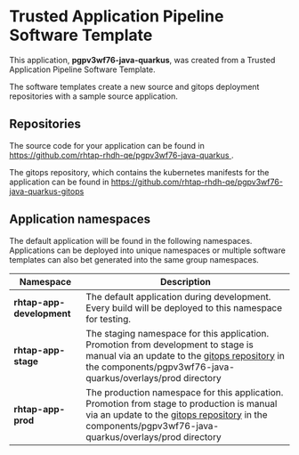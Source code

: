 # Trusted Application Pipeline Software Template

This application, **pgpv3wf76-java-quarkus**, was created from a Trusted Application Pipeline Software Template.

The software templates create a new source and gitops deployment repositories with a sample source application. 

## Repositories

The source code for your application can be found in [https://github.com/rhtap-rhdh-qe/pgpv3wf76-java-quarkus ](https://github.com/rhtap-rhdh-qe/pgpv3wf76-java-quarkus ).
 
The gitops repository, which contains the kubernetes manifests for the application can be found in 
[https://github.com/rhtap-rhdh-qe/pgpv3wf76-java-quarkus-gitops ](https://github.com/rhtap-rhdh-qe/pgpv3wf76-java-quarkus-gitops ) 

## Application namespaces 

The default application will be found in the following namespaces. Applications can be deployed into unique namespaces or multiple software templates can also bet generated into the same group namespaces.  

|  Namespace   |  Description   |  
| -------- | -------- |   
| **rhtap-app-development** | The default application during development. Every build will be deployed to this namespace for testing. | 
| **rhtap-app-stage** | The staging namespace for this application. Promotion from development to stage is manual via an update to the [gitops repository](https://github.com/rhtap-rhdh-qe/pgpv3wf76-java-quarkus-gitops ) in the components/pgpv3wf76-java-quarkus/overlays/prod directory |  
| **rhtap-app-prod** | The production namespace for this application. Promotion from stage to production is manual via an update to the [gitops repository](https://github.com/rhtap-rhdh-qe/pgpv3wf76-java-quarkus-gitops ) in the components/pgpv3wf76-java-quarkus/overlays/prod directory | 